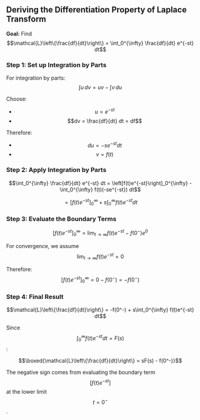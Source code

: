 ## Deriving the Differentiation Property of Laplace Transform

**Goal:** Find $$\mathcal{L}\left\{\frac{df}{dt}\right\} = \int_0^{\infty} \frac{df}{dt} e^{-st} dt$$

### Step 1: Set up Integration by Parts
For integration by parts: $$\int u \, dv = uv - \int v \, du$$

Choose:
- $$u = e^{-st}$$ 
- $$dv = \frac{df}{dt} dt = df$$

Therefore:
- $$du = -se^{-st} dt$$
- $$v = f(t)$$

### Step 2: Apply Integration by Parts
$$\int_0^{\infty} \frac{df}{dt} e^{-st} dt = \left[f(t)e^{-st}\right]_0^{\infty} - \int_0^{\infty} f(t)(-se^{-st}) dt$$

$$= \left[f(t)e^{-st}\right]_0^{\infty} + s\int_0^{\infty} f(t)e^{-st} dt$$

### Step 3: Evaluate the Boundary Terms
$$\left[f(t)e^{-st}\right]_0^{\infty} = \lim_{t \to \infty} f(t)e^{-st} - f(0^-)e^{0}$$

For convergence, we assume $$\lim_{t \to \infty} f(t)e^{-st} = 0$$

Therefore:
$$\left[f(t)e^{-st}\right]_0^{\infty} = 0 - f(0^-) = -f(0^-)$$

### Step 4: Final Result
$$\mathcal{L}\left\{\frac{df}{dt}\right\} = -f(0^-) + s\int_0^{\infty} f(t)e^{-st} dt$$

Since $$\int_0^{\infty} f(t)e^{-st} dt = F(s)$$:

$$\boxed{\mathcal{L}\left\{\frac{df}{dt}\right\} = sF(s) - f(0^-)}$$

The negative sign comes from evaluating the boundary term $$[f(t)e^{-st}]$$ at the lower limit $$t = 0^-$$.
